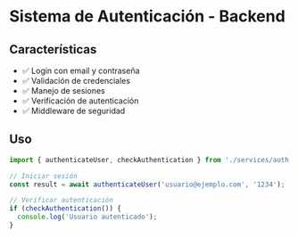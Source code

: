 # Sistema de Autenticación - Backend

## Características
- ✅ Login con email y contraseña
- ✅ Validación de credenciales
- ✅ Manejo de sesiones
- ✅ Verificación de autenticación
- ✅ Middleware de seguridad

## Uso
```typescript
import { authenticateUser, checkAuthentication } from './services/auth';

// Iniciar sesión
const result = await authenticateUser('usuario@ejemplo.com', '1234');

// Verificar autenticación
if (checkAuthentication()) {
  console.log('Usuario autenticado');
}